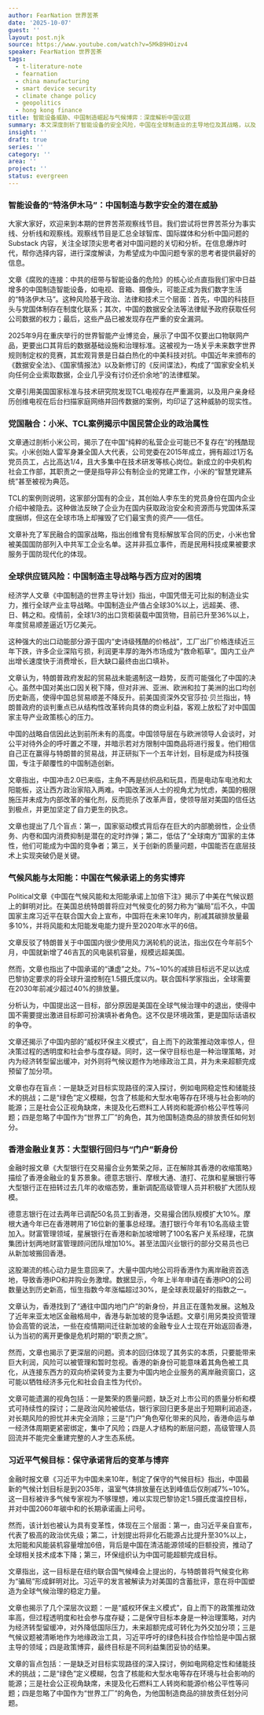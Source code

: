 ```yaml
---
author: FearNation 世界苦茶
date: '2025-10-07'
guest: ''
layout: post.njk
source: https://www.youtube.com/watch?v=5MkB9HOizv4
speaker: FearNation 世界苦茶
tags:
  - t-literature-note
  - fearnation
  - china manufacturing
  - smart device security
  - climate change policy
  - geopolitics
  - hong kong finance
title: 智能设备威胁、中国制造崛起与气候博弈：深度解析中国议题
summary: 本文深度剖析了智能设备的安全风险，中国在全球制造业的主导地位及其战略，以及中国在气候变化领域提出的保守但具变革性的目标。内容源自对全球顶尖智库和媒体文章的解读，旨在为关注中国问题的思考者提供深度洞察。
insight: ''
draft: true
series: ''
category: ''
area: ''
project: ''
status: evergreen
---
```

### 智能设备的“特洛伊木马”：中国制造与数字安全的潜在威胁

大家大家好，欢迎来到本期的世界苦茶观察线节目。我们尝试将世界苦茶分为事实线、分析线和观察线。观察线节目是汇总全球智库、国际媒体和分析中国问题的 Substack 内容，关注全球顶尖思考者对中国问题的关切和分析。在信息爆炸时代，帮你选择内容，进行深度解读，为希望成为中国问题专家的思考者提供最好的信息。

文章《腐败的连接：中共的纽带与智能设备的危险》的核心论点直指我们家中日益增多的中国制造智能设备，如电视、音箱、摄像头，可能正成为我们数字生活的“特洛伊木马”。这种风险基于政治、法律和技术三个层面：首先，中国的科技巨头与党国体制存在制度化联系；其次，中国的数据安全法等法律赋予政府获取任何公司数据的权力；最后，这些产品已被发现存在严重的安全漏洞。

2025年9月在重庆举行的世界智能产业博览会，展示了中国不仅要出口物联网产品，更要出口其背后的数据基础设施和治理标准。这被视为一场关乎未来数字世界规则制定权的竞赛，其宏观背景是日益白热化的中美科技对抗。中国近年来颁布的《数据安全法》、《国家情报法》以及新修订的《反间谍法》，构成了“国家安全机关向任何企业索取数据，企业几乎没有讨价还价余地”的法律框架。

文章引用美国国家标准与技术研究院发现TCL电视存在严重漏洞，以及用户亲身经历创维电视在后台扫描家庭网络并回传数据的案例，均印证了这种威胁的现实性。

### 党国融合：小米、TCL案例揭示中国民营企业的政治属性

文章通过剖析小米公司，揭示了在中国“纯粹的私营企业可能已不复存在”的残酷现实。小米创始人雷军身兼全国人大代表，公司党委在2015年成立，拥有超过1万名党员员工，占比高达1/4，且大多集中在技术研发等核心岗位。新成立的中央机构社会工作部，其职责之一便是指导非公有制企业的党建工作，小米的“智慧党建系统”甚至被视为典范。

TCL的案例则说明，这家部分国有的企业，其创始人李东生的党员身份在国内企业介绍中被隐去。这种做法反映了企业为在国内获取政治安全和资源而与党国体系深度捆绑，但这在全球市场上却摧毁了它们最宝贵的资产——信任。

文章补充了军民融合的国家战略，指出创维曾有竞标解放军合同的历史，小米也曾被美国国防部列入中共军工企业名单。这并非孤立事件，而是民用科技成果被要求服务于国防现代化的体现。

### 全球供应链风险：中国制造主导战略与西方应对的困境

经济学人文章《中国制造的世界主导计划》指出，中国凭借无可比拟的制造业实力，推行全球产业主导战略。中国制造业产值占全球30%以上，远超美、德、日、韩之和。疫情前，全球1/3的出口货柜装载中国货物，目前已升至36%以上，年度贸易顺差逼近1万亿美元。

这种强大的出口动能部分源于国内“史诗级残酷的价格战”，工厂出厂价格连续近三年下跌，许多企业深陷亏损，利润更丰厚的海外市场成为“救命稻草”。国内工业产出增长速度快于消费增长，巨大缺口最终由出口填补。

文章认为，特朗普政府发起的贸易战未能遏制这一趋势，反而可能强化了中国的决心。虽然中国对美出口因关税下降，但对非洲、亚洲、欧洲和拉丁美洲的出口均创历史新高，使得中国总贸易顺差不降反升。前美国资深外交官莎拉·贝兰指出，特朗普政府的谈判重点已从结构性改革转向具体的商业利益，客观上放松了对中国国家主导产业政策核心的压力。

中国的战略自信因此达到前所未有的高度。中国领导层在与欧洲领导人会谈时，对公平对待外企的呼吁置之不理，并暗示若对方限制中国商品将进行报复。他们相信自己正在赢得与特朗普的贸易战，并正研拟下一个五年计划，目标是成为科技强国，专注于颠覆性的中国制造创新。

文章指出，中国冲击2.0已来临，主角不再是纺织品和玩具，而是电动车电池和太阳能板，这让西方政治家陷入两难。中国改革派人士的视角尤为忧虑，美国的极限施压并未成为内部改革的催化剂，反而扼杀了改革声音，使领导层对美国的信任达到极点，并更加坚定了自力更生的执念。

文章也提出了几个盲点：第一，国家驱动模式背后存在巨大的内部脆弱性，企业债务、内卷和国内消费抑制是潜在的定时炸弹；第二，低估了“全球南方”国家的主体性，他们可能成为中国的竞争者；第三，关于创新的质量问题，中国能否在底层技术上实现突破仍是关键。

### 气候风能与太阳能：中国在气候承诺上的务实博弈

Political文章《中国在气候风能和太阳能承诺上加倍下注》揭示了中美在气候议题上的鲜明对比。在美国总统特朗普将应对气候变化的努力称为“骗局”后不久，中国国家主席习近平在联合国大会上宣布，中国将在未来10年内，削减其碳排放量最多10%，并将风能和太阳能发电能力提升至2020年水平的6倍。

文章反驳了特朗普关于中国国内很少使用风力涡轮机的说法，指出仅在今年前5个月，中国就新增了46吉瓦的风电装机容量，规模远超美国。

然而，文章也指出了中国承诺的“谦虚”之处。7%~10%的减排目标远不足以达成巴黎协定要求的将全球升温控制在1.5摄氏度以内。联合国科学家指出，全球需要在2030年前减少超过40%的排放量。

分析认为，中国提出这一目标，部分原因是美国在全球气候治理中的退出，使得中国不需要提出激进目标即可扮演填补者角色。这不仅是环境政策，更是国际话语权的争夺。

文章还揭示了中国内部的“威权环保主义模式”，自上而下的政策推动效率惊人，但决策过程的透明度和社会参与度存疑。同时，这一保守目标也是一种治理策略，对内为经济转型留出缓冲，对外则将气候议题作为地缘政治工具，并为未来超额完成预留了加分项。

文章也存在盲点：一是缺乏对目标实现路径的深入探讨，例如电网稳定性和储能技术的挑战；二是“绿色”定义模糊，包含了核能和大型水电等存在环境与社会影响的能源；三是社会公正视角缺席，未提及化石燃料工人转岗和能源价格公平性等问题；四是忽略了中国作为“世界工厂”的角色，其为他国制造商品的排放责任如何划分。

### 香港金融业复苏：大型银行回归与“门户”新身份

金融时报文章《大型银行在交易撮合业务繁荣之际，正在解除其香港的收缩策略》描绘了香港金融业的复苏景象。德意志银行、摩根大通、渣打、花旗和星展银行等大型银行正在扭转过去几年的收缩态势，重新调配高级管理人员并积极扩大团队规模。

德意志银行在过去两年已调配50名员工到香港，交易撮合团队规模扩大10%。摩根大通今年已在香港聘用了16位新的董事总经理。渣打银行今年有10名高级主管加入。财富管理领域，星展银行在香港和新加坡增聘了100名客户关系经理，花旗集团计划两地财富管理顾问团队增加10%。甚至法国兴业银行的部分交易员也已从新加坡搬回香港。

这股潮流的核心动力是生意回来了。大量中国内地公司将香港作为离岸融资首选地，导致香港IPO和并购业务激增。数据显示，今年上半年申请在香港IPO的公司数量达到历史新高，恒生指数今年涨幅超过30%，是全球表现最好的指数之一。

文章认为，香港找到了“通往中国内地门户”的新身份，并且正在蓬勃发展。这触及了近年来亚太地区金融格局中，香港与新加坡的竞争话题。文章引用另类投资管理协会高管的说法，一些在疫情期间迁往新加坡的金融专业人士现在开始返回香港，认为当初的离开更像是危机时期的“职责之旅”。

然而，文章也揭示了更深层的问题。资本的回归体现了其务实的本质，只要能带来巨大利润，风险可以被管理和暂时忽视。香港的新身份可能意味着其角色被工具化，从连接东西方的双向桥梁转变为主要为中国内地企业服务的离岸融资窗口，这可能以牺牲经济多元化和社会自主性为代价。

文章可能遗漏的视角包括：一是繁荣的质量问题，缺乏对上市公司的质量分析和模式可持续性的探讨；二是政治风险被低估，银行家回归更多是出于短期利润追逐，对长期风险的担忧并未完全消除；三是“门户”角色窄化带来的风险，香港命运与单一经济体周期更紧密绑定，集中了风险；四是人才结构的断层问题，高级管理人员回流并不能完全重建完整的人才生态系统。

### 习近平气候目标：保守承诺背后的变革与博弈

金融时报文章《习近平为中国未来10年，制定了保守的气候目标》指出，中国最新的气候计划目标是到2035年，温室气体排放量在达到峰值后仅削减7%~10%。这一目标被许多气候专家视为不够理想，难以实现巴黎协定1.5摄氏度温控目标，并对中国2060年碳中和的长期承诺画上问号。

然而，该计划也被认为具有变革性，体现在三个层面：第一，由习近平亲自宣布，代表了极高的政治优先级；第二，计划提出将非化石能源占比提升至30%以上，太阳能和风能装机容量增加6倍，背后是中国在清洁能源领域的巨额投资，推动了全球相关技术成本下降；第三，环保组织认为中国可能超额完成目标。

文章指出，这一目标是在纽约联合国气候峰会上提出的，与特朗普将气候变化称为“骗局”形成鲜明对比。习近平的发言被解读为对美国的含蓄批评，意在将中国塑造为全球气候治理的稳定力量。

文章也揭示了几个深层次议题：一是“威权环保主义模式”，自上而下的政策推动效率高，但过程透明度和社会参与度存疑；二是保守目标本身是一种治理策略，对内为经济转型留缓冲，对外降低国际压力，未来超额完成可转化为外交加分项；三是气候议题被清晰地作为地缘政治工具，习近平呼吁的绿色科技合作恰恰是中国占据主导的领域；四是政策博弈，最终目标是不同利益集团妥协的结果。

文章的盲点包括：一是缺乏对目标实现路径的深入探讨，例如电网稳定性和储能技术的挑战；二是“绿色”定义模糊，包含了核能和大型水电等存在环境与社会影响的能源；三是社会公正视角缺席，未提及化石燃料工人转岗和能源价格公平性等问题；四是忽略了中国作为“世界工厂”的角色，为他国制造商品的排放责任划分问题。